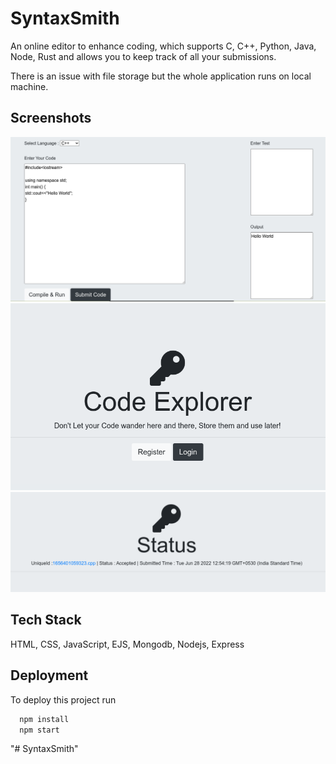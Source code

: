 
# SyntaxSmith
An online editor to enhance coding, which supports C, C++, Python, Java, Node, Rust and allows you to keep track of all your submissions.

There is an issue with file storage but the whole application runs on local machine.





## Screenshots


![App Screenshot](https://github.com/ankit980533/konpaira/blob/main/screenshots/2022-06-28_12-53.png)
![App Screenshot](https://github.com/ankit980533/konpaira/blob/main/screenshots/2022-06-28_12-53_1.png)
![App Screenshot](https://github.com/ankit980533/konpaira/blob/main/screenshots/2022-06-28_12-54.png)

## Tech Stack

HTML, CSS, JavaScript, EJS, Mongodb, Nodejs, Express




## Deployment

To deploy this project run

```bash
  npm install
  npm start
```

"# SyntaxSmith" 
